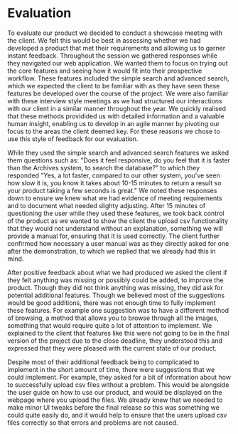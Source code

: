 # Evaluation

To evaluate our product we decided to conduct a showcase meeting with the client. We felt this would be best in assessing whether we had developed a product that met their requirements and allowing us to garner instant feedback. Throughout the session we gathered responses while they navigated our web application. We wanted them to focus on trying out the core features and seeing how it would fit into their prospective workflow. These features included the simple search and advanced search, which we expected the client to be familiar with as they have seen these features be developed over the course of the project. We were also familiar with these interview style meetings as we had structured our interactions with our client in a similar manner throughout the year. We quickly realised that these methods providided us with detailed information and a valuable human insight, enabling us to develop in an agile manner by pivoting our focus to the areas the client deemed key. For these reasons we chose to use this style of feedback for our evaluation.

While they used the simple search and advanced search features we asked them questions such as: "Does it feel responsive, do you feel that it is faster than the Archives system, to search the database?" to which they responded "Yes, a lot faster, compared to our other system, you've seen how slow it is, you know it takes about 10-15 minutes to return a result so your product taking a few seconds is great." We noted these responses down to ensure we knew what we had evidence of meeting requirements and to document what needed slighty adjusting. After 15 minutes of questioning the user while they used these features, we took back control of the product as we wanted to show the client the upload csv functionality that they would not understand without an explanation, something we will provide a manual for, ensuring that it is used correctly. The client further confirmed how necessary a user manual was as they directly asked for one after the demonstration, to which we replied that we already had this in mind. 

After positive feedback about what we had produced we asked the client if they felt anything was missing or possibly could be added, to improve the product. Though they did not think anything was missing, they did ask for potential additional features. Though we believed most of the suggestions would be good additions, there was not enough time to fully implement these features. For example one suggestion was to have a different method of browsing, a method that allows you to browse through all the images, something that would require quite a lot of attention to implement. We explained to the client that features like this were not going to be in the final version of the project due to the close deadline, they understood this and expressed that they were pleased with the current state of our product.

Despite most of their additional feedback being to complicated to implement in the short amount of time, there were suggestions that we could implement. For example, they asked for a bit of information about how to successfully upload csv files without a problem. This would be alongside the user guide on how to use our product, and would be displayed on the webpage where you upload the files. We already knew that we needed to make minor UI tweaks before the final release so this was something we could quite easily do, and it would help to ensure that the users upload csv files correctly so that errors and problems are not caused.
